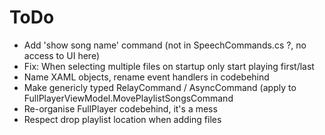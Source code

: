 # ToDo

+ Add 'show song name' command (not in SpeechCommands.cs ?, no access to UI here)
+ Fix: When selecting multiple files on startup only start playing first/last
+ Name XAML objects, rename event handlers in codebehind
+ Make genericly typed RelayCommand / AsyncCommand (apply to FullPlayerViewModel.MovePlaylistSongsCommand
+ Re-organise FullPlayer codebehind, it's a mess
+ Respect drop playlist location when adding files